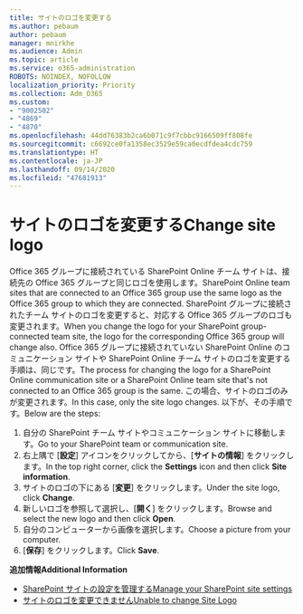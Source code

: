 ```yaml
---
title: サイトのロゴを変更する
ms.author: pebaum
author: pebaum
manager: mnirkhe
ms.audience: Admin
ms.topic: article
ms.service: o365-administration
ROBOTS: NOINDEX, NOFOLLOW
localization_priority: Priority
ms.collection: Adm_O365
ms.custom:
- "9002502"
- "4869"
- "4870"
ms.openlocfilehash: 44dd76383b2ca6b071c9f7cbbc9166509ff808fe
ms.sourcegitcommit: c6692ce0fa1358ec3529e59ca0ecdfdea4cdc759
ms.translationtype: HT
ms.contentlocale: ja-JP
ms.lasthandoff: 09/14/2020
ms.locfileid: "47681913"
---
```

# <a name="change-site-logo"></a><span data-ttu-id="46908-102">サイトのロゴを変更する</span><span class="sxs-lookup"><span data-stu-id="46908-102">Change site logo</span></span>

<span data-ttu-id="46908-103">Office 365 グループに接続されている SharePoint Online チーム サイトは、接続先の Office 365 グループと同じロゴを使用します。</span><span class="sxs-lookup"><span data-stu-id="46908-103">SharePoint Online team sites that are connected to an Office 365 group use the same logo as the Office 365 group to which they are connected.</span></span> <span data-ttu-id="46908-104">SharePoint グループに接続されたチーム サイトのロゴを変更すると、対応する Office 365 グループのロゴも変更されます。</span><span class="sxs-lookup"><span data-stu-id="46908-104">When you change the logo for your SharePoint group-connected team site, the logo for the corresponding Office 365 group will change also.</span></span> <span data-ttu-id="46908-105">Office 365 グループに接続されていない SharePoint Online のコミュニケーション サイトや SharePoint Online チーム サイトのロゴを変更する手順は、同じです。</span><span class="sxs-lookup"><span data-stu-id="46908-105">The process for changing the logo for a SharePoint Online communication site or a SharePoint Online team site that's not connected to an Office 365 group is the same.</span></span> <span data-ttu-id="46908-106">この場合、サイトのロゴのみが変更されます。</span><span class="sxs-lookup"><span data-stu-id="46908-106">In this case, only the site logo changes.</span></span> <span data-ttu-id="46908-107">以下が、その手順です。</span><span class="sxs-lookup"><span data-stu-id="46908-107">Below are the steps:</span></span>

1. <span data-ttu-id="46908-108">自分の SharePoint チーム サイトやコミュニケーション サイトに移動します。</span><span class="sxs-lookup"><span data-stu-id="46908-108">Go to your SharePoint team or communication site.</span></span>
2. <span data-ttu-id="46908-109">右上隅で [**設定**] アイコンをクリックしてから、[**サイトの情報**] をクリックします。</span><span class="sxs-lookup"><span data-stu-id="46908-109">In the top right corner, click the **Settings** icon and then click **Site information**.</span></span>
3. <span data-ttu-id="46908-110">サイトのロゴの下にある [**変更**] をクリックします。</span><span class="sxs-lookup"><span data-stu-id="46908-110">Under the site logo, click **Change**.</span></span>
4. <span data-ttu-id="46908-111">新しいロゴを参照して選択し、[**開く**] をクリックします。</span><span class="sxs-lookup"><span data-stu-id="46908-111">Browse and select the new logo and then click **Open**.</span></span>
5. <span data-ttu-id="46908-112">自分のコンピューターから画像を選択します。</span><span class="sxs-lookup"><span data-stu-id="46908-112">Choose a picture from your computer.</span></span>
6. <span data-ttu-id="46908-113">[**保存**] をクリックします。</span><span class="sxs-lookup"><span data-stu-id="46908-113">Click **Save**.</span></span>

<span data-ttu-id="46908-114">**追加情報**</span><span class="sxs-lookup"><span data-stu-id="46908-114">**Additional Information**</span></span>

- [<span data-ttu-id="46908-115">SharePoint サイトの設定を管理する</span><span class="sxs-lookup"><span data-stu-id="46908-115">Manage your SharePoint site settings</span></span>](https://support.office.com/article/manage-your-sharepoint-site-settings-8376034d-d0c7-446e-9178-6ab51c58df42)
- [<span data-ttu-id="46908-116">サイトのロゴを変更できません</span><span class="sxs-lookup"><span data-stu-id="46908-116">Unable to change Site Logo</span></span>](https://docs.microsoft.com/sharepoint/troubleshoot/sites/error-when-changing-o365-site-logo)
